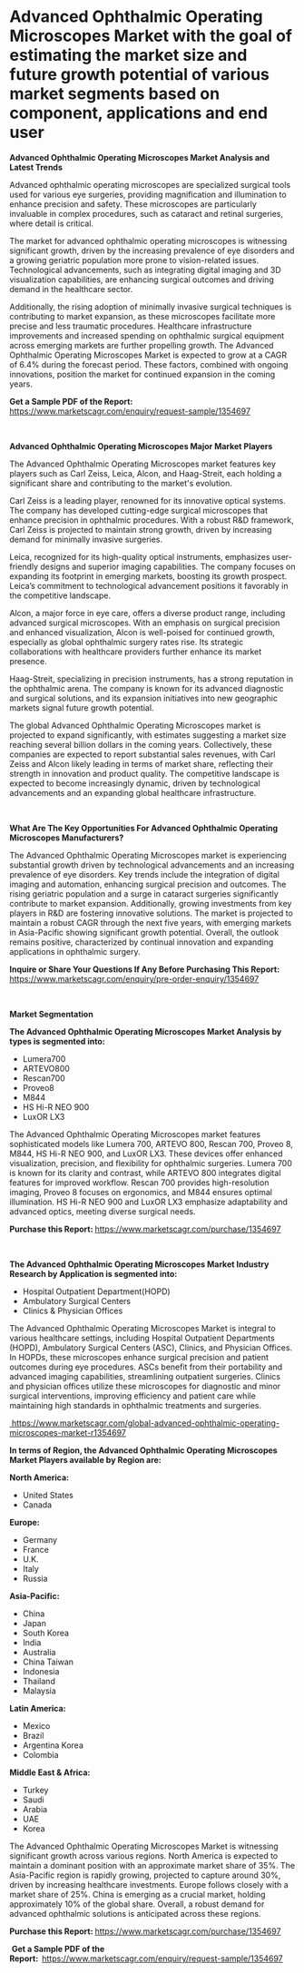 <p><h1>Advanced Ophthalmic Operating Microscopes Market with the goal of estimating the market size and future growth potential of various market segments based on component, applications and end user</h1></p><p><strong>Advanced Ophthalmic Operating Microscopes Market Analysis and Latest Trends</strong></p>
<p><p>Advanced ophthalmic operating microscopes are specialized surgical tools used for various eye surgeries, providing magnification and illumination to enhance precision and safety. These microscopes are particularly invaluable in complex procedures, such as cataract and retinal surgeries, where detail is critical. </p><p>The market for advanced ophthalmic operating microscopes is witnessing significant growth, driven by the increasing prevalence of eye disorders and a growing geriatric population more prone to vision-related issues. Technological advancements, such as integrating digital imaging and 3D visualization capabilities, are enhancing surgical outcomes and driving demand in the healthcare sector. </p><p>Additionally, the rising adoption of minimally invasive surgical techniques is contributing to market expansion, as these microscopes facilitate more precise and less traumatic procedures. Healthcare infrastructure improvements and increased spending on ophthalmic surgical equipment across emerging markets are further propelling growth. The Advanced Ophthalmic Operating Microscopes Market is expected to grow at a CAGR of 6.4% during the forecast period. These factors, combined with ongoing innovations, position the market for continued expansion in the coming years.</p></p>
<p><strong>Get a Sample PDF of the Report:&nbsp;</strong> <a href="https://www.marketscagr.com/enquiry/request-sample/1354697?utm_campaign=2467&utm_medium=2&utm_source=Github&utm_content=ia&utm_term=14042025&utm_id=advanced-ophthalmic-operating-microscopes">https://www.marketscagr.com/enquiry/request-sample/1354697</a></p>
<p>&nbsp;</p>
<p><strong>Advanced Ophthalmic Operating Microscopes Major Market Players</strong></p>
<p><p>The Advanced Ophthalmic Operating Microscopes market features key players such as Carl Zeiss, Leica, Alcon, and Haag-Streit, each holding a significant share and contributing to the market's evolution. </p><p>Carl Zeiss is a leading player, renowned for its innovative optical systems. The company has developed cutting-edge surgical microscopes that enhance precision in ophthalmic procedures. With a robust R&D framework, Carl Zeiss is projected to maintain strong growth, driven by increasing demand for minimally invasive surgeries.</p><p>Leica, recognized for its high-quality optical instruments, emphasizes user-friendly designs and superior imaging capabilities. The company focuses on expanding its footprint in emerging markets, boosting its growth prospect. Leica’s commitment to technological advancement positions it favorably in the competitive landscape.</p><p>Alcon, a major force in eye care, offers a diverse product range, including advanced surgical microscopes. With an emphasis on surgical precision and enhanced visualization, Alcon is well-poised for continued growth, especially as global ophthalmic surgery rates rise. Its strategic collaborations with healthcare providers further enhance its market presence.</p><p>Haag-Streit, specializing in precision instruments, has a strong reputation in the ophthalmic arena. The company is known for its advanced diagnostic and surgical solutions, and its expansion initiatives into new geographic markets signal future growth potential. </p><p>The global Advanced Ophthalmic Operating Microscopes market is projected to expand significantly, with estimates suggesting a market size reaching several billion dollars in the coming years. Collectively, these companies are expected to report substantial sales revenues, with Carl Zeiss and Alcon likely leading in terms of market share, reflecting their strength in innovation and product quality. The competitive landscape is expected to become increasingly dynamic, driven by technological advancements and an expanding global healthcare infrastructure.</p></p>
<p>&nbsp;</p>
<p><strong>What Are The Key Opportunities For Advanced Ophthalmic Operating Microscopes Manufacturers?</strong></p>
<p><p>The Advanced Ophthalmic Operating Microscopes market is experiencing substantial growth driven by technological advancements and an increasing prevalence of eye disorders. Key trends include the integration of digital imaging and automation, enhancing surgical precision and outcomes. The rising geriatric population and a surge in cataract surgeries significantly contribute to market expansion. Additionally, growing investments from key players in R&D are fostering innovative solutions. The market is projected to maintain a robust CAGR through the next five years, with emerging markets in Asia-Pacific showing significant growth potential. Overall, the outlook remains positive, characterized by continual innovation and expanding applications in ophthalmic surgery.</p></p>
<p><strong>Inquire or Share Your Questions If Any Before Purchasing This Report:</strong> <a href="https://www.marketscagr.com/enquiry/pre-order-enquiry/1354697?utm_campaign=2467&utm_medium=2&utm_source=Github&utm_content=ia&utm_term=14042025&utm_id=advanced-ophthalmic-operating-microscopes">https://www.marketscagr.com/enquiry/pre-order-enquiry/1354697</a></p>
<p>&nbsp;</p>
<p><strong>Market Segmentation</strong></p>
<p><strong>The Advanced Ophthalmic Operating Microscopes Market Analysis by types is segmented into:</strong></p>
<p><ul><li>Lumera700</li><li>ARTEVO800</li><li>Rescan700</li><li>Proveo8</li><li>M844</li><li>HS Hi-R NEO 900</li><li>LuxOR LX3</li></ul></p>
<p><p>The Advanced Ophthalmic Operating Microscopes market features sophisticated models like Lumera 700, ARTEVO 800, Rescan 700, Proveo 8, M844, HS Hi-R NEO 900, and LuxOR LX3. These devices offer enhanced visualization, precision, and flexibility for ophthalmic surgeries. Lumera 700 is known for its clarity and contrast, while ARTEVO 800 integrates digital features for improved workflow. Rescan 700 provides high-resolution imaging, Proveo 8 focuses on ergonomics, and M844 ensures optimal illumination. HS Hi-R NEO 900 and LuxOR LX3 emphasize adaptability and advanced optics, meeting diverse surgical needs.</p></p>
<p><strong>Purchase this Report:&nbsp;</strong><a href="https://www.marketscagr.com/purchase/1354697?utm_campaign=2467&utm_medium=2&utm_source=Github&utm_content=ia&utm_term=14042025&utm_id=advanced-ophthalmic-operating-microscopes">https://www.marketscagr.com/purchase/1354697</a></p>
<p>&nbsp;</p>
<p><strong>The Advanced Ophthalmic Operating Microscopes Market Industry Research by Application is segmented into:</strong></p>
<p><ul><li>Hospital Outpatient Department(HOPD)</li><li>Ambulatory Surgical Centers</li><li>Clinics & Physician Offices</li></ul></p>
<p><p>The Advanced Ophthalmic Operating Microscopes Market is integral to various healthcare settings, including Hospital Outpatient Departments (HOPD), Ambulatory Surgical Centers (ASC), Clinics, and Physician Offices. In HOPDs, these microscopes enhance surgical precision and patient outcomes during eye procedures. ASCs benefit from their portability and advanced imaging capabilities, streamlining outpatient surgeries. Clinics and physician offices utilize these microscopes for diagnostic and minor surgical interventions, improving efficiency and patient care while maintaining high standards in ophthalmic treatments and surgeries.</p></p>
<p><a href="https://www.marketscagr.com/global-advanced-ophthalmic-operating-microscopes-market-r1354697?utm_campaign=2467&utm_medium=2&utm_source=Github&utm_content=ia&utm_term=14042025&utm_id=advanced-ophthalmic-operating-microscopes">&nbsp;https://www.marketscagr.com/global-advanced-ophthalmic-operating-microscopes-market-r1354697</a></p>
<p><strong>In terms of Region, the Advanced Ophthalmic Operating Microscopes Market Players available by Region are:</strong></p>
<p>
    <p> <strong> North America: </strong>
        <ul>
            <li>United States</li>
            <li>Canada</li>
        </ul>
        </p> 
    <p> <strong> Europe: </strong>
        <ul>
            <li>Germany</li>
            <li>France</li>
            <li>U.K.</li>
            <li>Italy</li>
            <li>Russia</li>
        </ul>
        </p> 
    <p> <strong> Asia-Pacific: </strong>
        <ul>
            <li>China</li>
            <li>Japan</li>
            <li>South Korea</li>
            <li>India</li>
            <li>Australia</li>
            <li>China Taiwan</li>
            <li>Indonesia</li>
            <li>Thailand</li>
            <li>Malaysia</li>
        </ul>
        </p> 
    <p> <strong> Latin America: </strong>
        <ul>
            <li>Mexico</li>
            <li>Brazil</li>
            <li>Argentina Korea</li>
            <li>Colombia</li>
        </ul>
        </p> 
    <p> <strong> Middle East & Africa: </strong>
        <ul>
            <li>Turkey</li>
            <li>Saudi</li>
            <li>Arabia</li>
            <li>UAE</li>
            <li>Korea</li>
        </ul>
    </p>
    </p>
<p><p>The Advanced Ophthalmic Operating Microscopes Market is witnessing significant growth across various regions. North America is expected to maintain a dominant position with an approximate market share of 35%. The Asia-Pacific region is rapidly growing, projected to capture around 30%, driven by increasing healthcare investments. Europe follows closely with a market share of 25%. China is emerging as a crucial market, holding approximately 10% of the global share. Overall, a robust demand for advanced ophthalmic solutions is anticipated across these regions.</p></p>
<p><strong>Purchase this Report: </strong><a href="https://www.marketscagr.com/purchase/1354697?utm_campaign=2467&utm_medium=2&utm_source=Github&utm_content=ia&utm_term=14042025&utm_id=advanced-ophthalmic-operating-microscopes">https://www.marketscagr.com/purchase/1354697</a></p>
<p>&nbsp;<strong>Get a Sample PDF of the Report:&nbsp;&nbsp;</strong><a href="https://www.marketscagr.com/enquiry/request-sample/1354697?utm_campaign=2467&utm_medium=2&utm_source=Github&utm_content=ia&utm_term=14042025&utm_id=advanced-ophthalmic-operating-microscopes">https://www.marketscagr.com/enquiry/request-sample/1354697</a></p>
<p><strong></strong></p>
<p><p></p><p></p><p></p></p>